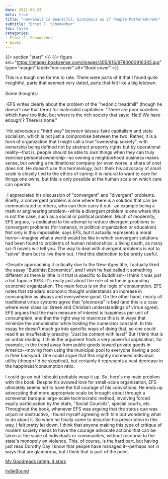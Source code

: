 ```yaml
---
date: 2011-03-23
meta: true
title: "<em>Small Is Beautiful: Economics as if People Mattered</em>"
subtitle: "Ernst F. Schumacher"
toc: false
categories:
- Ernst F. Schumacher
- books
---
```


{{< section "start" >}}
{{< figure src="https://images.booksense.com/images/305/916/9780060916305.jpg" type="margin" label="mn-cover" alt="Book cover" >}}

This is a tough one for me to rate. There were parts of it that I found quite insightful, parts that seemed very dated, parts that felt like a big letdown.<br /><br />Some thoughts:<br /><br />-EFS writes clearly about the problem of the "hedonic treadmill" (though he doesn't use that term) for materialist capitalism: "There are poor societies which have too little, but where is the rich society that says: 'Halt! We have enough'? There is none."<br /><br />-He advocates a "third way" between laissez-faire capitalism and state socialism, which is not just a compromise between the two. Rather, it is a form of organization that I might call a true "ownership society", with ownership being defined not by abstract property rights but by operational reality--that is, people should be able to own things when they can truly exercise personal ownership--so owning a neighborhood business makes sense, but owning a multinational company (or even worse, a share of one) does not. He doesn't use this terminology, but I think his advocacy of small scale is closely tied to the ethics of caring: it is natural to want to care for things one owns, but this is only possible at the human scale on which care can operate.<br /><br />-I appreciated his discussion of "convergent" and "divergent" problems. Briefly, a convergent problem is one where there is a solution that can be communicated to others, who can then carry it out--an example being a math or engineering problem--while a divergent problem is one where this is not the case, such as a social or political problem. Much of modernity, EFS argues, is dedicated to the attempt to reduce divergent problems to convergent problems (for instance, in political organization or education). Not only is this impossible, says EFS, but it actually represents a moral horror--imagine what a world would be like in which convergent solutions had been found to problems of human relationships: a living death, as many sci-fi novels will tell you. The way to deal with divergent problems is not to "solve" them but to live them out. I find this distinction to be pretty useful.<br /><br />-Despite approaching it critically due to the New-Agey title, I actually liked the essay "Buddhist Economics", and I wish he had called it something different as there is little in it that is specific to Buddhism--I think it was just a hot topic in 1973. It's really just about the role of virtue in grounding economic organization. The main focus is on the logic of consumption. EFS notes that standard economic thought understands an increase in consumption as always and everywhere good. On the other hand, nearly all traditional virtue systems agree that "pleonexia" is bad (and this is a case where even classical Greek and Christian understandings of virtue agree). EFS argues that the main measure of interest is happiness per unit of consumption, and that the right way to maximize this is in ways that minimize the denominator while holding the numerator constant. In this essay he doesn't much go into specific ways of doing that, so one could read it as insufferably preachy: "Just be content with less!" But I think that is an unfair reading. I think the argument finds a very powerful application, for example, in the trend away from public goods toward private goods in America--moving from using the municipal pool to everyone having a pool in their backyard. One could argue that this slightly increased individual utility (though I'd be skeptical), but certainly it represents a vast decrease in the happiness/consumption ratio.<br /><br />I could go on but I should probably wrap it up. So, here's my main problem with this book. Despite his avowed love for small-scale organization, EFS ultimately seems not to have the full courage of his convictions. He ends up advocating that more appropriate scale be brought about through a somewhat baroque large-scale technocratic method, involving forced equity participation by the state, "Social Councils", special courts, etc. Throughout the book, whenever EFS was arguing that the status quo was unjust or destructive, I found myself agreeing with him but wondering what to do about it. So when he finally came to describe his prescription in this way, I felt pretty let down. I think that anyone making this type of critique of modern society needs to have the courage advocate actions that can be taken at the scale of individuals or communities, without recourse to the state's monopoly on violence. This, of course, is the hard part, but having just read Dorothy Day I know that people have managed it--perhaps not in ways that are glamorous, but I think that is part of the point.

[My Goodreads rating: 4 stars](https://www.goodreads.com/review/show/154263972)  

[IndieBound](https://www.indiebound.org/book/9780060916305)
